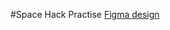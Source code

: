 #Space Hack Practise 
[Figma design](https://www.figma.com/file/oHzAfe4fp1kqtnQiZwTrbY/Space-hack?t=Hz0XqG98EL0uHQCF-0) 
